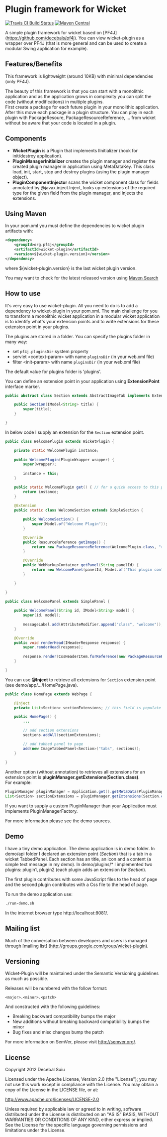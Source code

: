 Plugin framework for Wicket
=====================

[![Travis CI Build Status](https://travis-ci.org/pf4j/wicket-plugin.png)](https://travis-ci.org/pf4j/wicket-plugin)
[![Maven Central](http://img.shields.io/maven-central/v/org.pf4j/wicket-plugin.svg)](http://search.maven.org/#search|ga|1|wicket-plugin)

A simple plugin framework for wicket based on [PF4J] (https://github.com/decebals/pf4j). You can view wicket-plugin as a wrapper over PF4J (that is more general and can be used to create a modular Swing application for example).  

Features/Benefits
-------------------
This framework is lightweight (around 10KB) with minimal dependencies (only PF4J).  

The beauty of this framework is that you can start with a monolithic application and as the application grows in complexity you can split the code (without modifications) in multiple plugins.  
First create a package for each future plugin in your monolithic application. After this move each package in a plugin structure. You can play in each plugin with PackageResoure, PackageResourceReference, ... 
from wicket without be aware that your code is located in a plugin.

Components
-------------------
- **WicketPlugin** is a Plugin that implements IInitializer (hook for init/destroy application).
- **PluginManagerInitializer** creates the plugin manager and register the created plugin manager in application using MetaDataKey.
This class load, init, start, stop and destroy plugins (using the plugin manager object).
- **PluginComponentInjector** scans the wicket component class for fields annotated by @javax.inject.Inject, 
looks up extensions of the required type for the given field from the plugin manager, and injects the extensions.

Using Maven
-------------------
In your pom.xml you must define the dependencies to wicket plugin artifacts with:

```xml
<dependency>
    <groupId>org.pf4j</groupId>
    <artifactId>wicket-plugin</artifactId>
    <version>${wicket-plugin.version}</version>
</dependency>
```

where ${wicket-plugin.version} is the last wicket plugin version.

You may want to check for the latest released version using [Maven Search](http://search.maven.org/#search%7Cga%7C1%7Cwicket-plugin)

How to use
-------------------
It's very easy to use wicket-plugin. All you need to do is to add a dependency to wicket-plugin in your pom.xml.
The main challenge for you to transform a monolithic wicket application in a modular wicket application is to identify what's your extension points and 
to write extensions for these extension point in your plugins.

The plugins are stored in a folder. You can specify the plugins folder in many way:
- set `pf4j.pluginsDir` system property
- servlet \<context-param> with name `pluginsDir` (in your web.xml file)
- filter \<init-param> with name `pluginsDir` (in your web.xml file)   

The default value for plugins folder is 'plugins'.

You can define an extension point in your application using **ExtensionPoint** interface marker.

```java
public abstract class Section extends AbstractImageTab implements ExtensionPoint {

    public Section(IModel<String> title) {
        super(title);
    }

}
```

In below code I supply an extension for the `Section` extension point.

```java
public class WelcomePlugin extends WicketPlugin {

    private static WelcomePlugin instance;
    
    public WelcomePlugin(PluginWrapper wrapper) {
        super(wrapper);
        
        instance = this;
    }

    public static WelcomePlugin get() { // for a quick access to this plugin (it's optional)
        return instance;
    }
    
    @Extension
    public static class WelcomeSection extends SimpleSection {

        public WelcomeSection() {
            super(Model.of("Welcome Plugin"));
        }

        @Override
        public ResourceReference getImage() {
            return new PackageResourceReference(WelcomePlugin.class, "res/datasource.png");
        }

        @Override
        public WebMarkupContainer getPanel(String panelId) {
            return new WelcomePanel(panelId, Model.of("This plugin contributes with a css file to the head of page."));
        }

    }

}

public class WelcomePanel extends SimplePanel {
    
    public WelcomePanel(String id, IModel<String> model) {
        super(id, model);
        
        messageLabel.add(AttributeModifier.append("class", "welcome"));
    }

    @Override
    public void renderHead(IHeaderResponse response) {
        super.renderHead(response);
        
        response.render(CssHeaderItem.forReference(new PackageResourceReference(WelcomePanel.class, "res/welcome.css")));
    }

}
```
	
You can use **@Inject** to retrieve all extensions for `Section` extension point (see demo/app/.../HomePage.java).

```java
public class HomePage extends WebPage {

    @Inject
    private List<Section> sectionExtensions; // this field is populate by wicket-plugin

    public HomePage() {     
        ...

        // add section extensions
        sections.addAll(sectionExtensions);

        // add tabbed panel to page
        add(new ImageTabbedPanel<Section>("tabs", sections));        
    }
    
}
```

Another option (without annotation) to retrieves all extensions for an extension point is **pluginManager.getExtensions(Section.class)**.   
For example:
	
```java
PluginManager pluginManager = Application.get().getMetaData(PluginManagerInitializer.PLUGIN_MANAGER_KEY);
List<Section> sectionExtensions = pluginManager.getExtensions(Section.class);
```

If you want to supply a custom PluginManager than your Application must implements PluginManagerFactory.

For more information please see the demo sources.

Demo
-------------------
I have a tiny demo application. The demo application is in demo folder.
In demo/api folder I declared an extension point (_Section_) that is a tab in a wicket TabbedPanel.
Each section has an title, an icon and a content (a simple text message in my demo).
In demo/plugins/* I implemented two plugins: plugin1, plugin2 (each plugin adds an extension for _Section_).

The first plugin contributes with some JavaScript files to the head of page and the second plugin contributes with a Css file to the head of page.  

To run the demo application use:  

```bash 
./run-demo.sh
```
    
In the internet browser type http://localhost:8081/.

Mailing list
--------------

Much of the conversation between developers and users is managed through [mailing list] (http://groups.google.com/group/wicket-plugin).

Versioning
------------
Wicket-Plugin will be maintained under the Semantic Versioning guidelines as much as possible.

Releases will be numbered with the follow format:

`<major>.<minor>.<patch>`

And constructed with the following guidelines:

* Breaking backward compatibility bumps the major
* New additions without breaking backward compatibility bumps the minor
* Bug fixes and misc changes bump the patch

For more information on SemVer, please visit http://semver.org/.

License
--------------
Copyright 2012 Decebal Suiu
 
Licensed under the Apache License, Version 2.0 (the "License"); you may not use this work except in compliance with
the License. You may obtain a copy of the License in the LICENSE file, or at:
 
http://www.apache.org/licenses/LICENSE-2.0
 
Unless required by applicable law or agreed to in writing, software distributed under the License is distributed on
an "AS IS" BASIS, WITHOUT WARRANTIES OR CONDITIONS OF ANY KIND, either express or implied. See the License for the
specific language governing permissions and limitations under the License.
